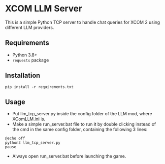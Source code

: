 # XCOM LLM Server

This is a simple Python TCP server to handle chat queries for XCOM 2 using different LLM providers.

## Requirements

- Python 3.8+
- `requests` package

## Installation

```
pip install -r requirements.txt
```

## Usage
- Put llm_tcp_server.py inside the config folder of the LLM mod, where XComLLM.ini is.
- Make a simple run_server.bat file to run it by double clicking instead of the cmd in the same config folder, containing the following 3 lines:
```
@echo off
python3 llm_tcp_server.py
pause
```
- Always open run_server.bat before launching the game.

